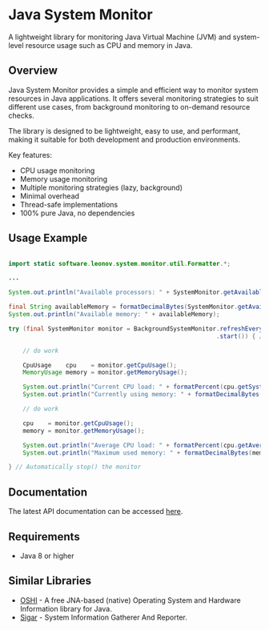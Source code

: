 Java System Monitor
===================
A lightweight library for monitoring Java Virtual Machine (JVM) and system-level resource usage such as CPU and memory in Java.

Overview
--------
Java System Monitor provides a simple and efficient way to monitor system resources in Java applications. It offers several monitoring strategies to suit different use cases, from background monitoring to on-demand resource checks.

The library is designed to be lightweight, easy to use, and performant, making it suitable for both development and production environments.

Key features:
- CPU usage monitoring
- Memory usage monitoring  
- Multiple monitoring strategies (lazy, background)
- Minimal overhead
- Thread-safe implementations
- 100% pure Java, no dependencies

Usage Example
-------------

```java

import static software.leonov.system.monitor.util.Formatter.*;

...

System.out.println("Available processors: " + SystemMonitor.getAvailableProcessors());

final String availableMemory = formatDecimalBytes(SystemMonitor.getAvailableMemory());
System.out.println("Available memory: " + availableMemory);

try (final SystemMonitor monitor = BackgroundSystemMonitor.refreshEvery(Duration.ofSeconds(1))
                                                          .start()) { // Don't forget to start() the monitor

    // do work

    CpuUsage    cpu    = monitor.getCpuUsage();
    MemoryUsage memory = monitor.getMemoryUsage();

    System.out.println("Current CPU load: " + formatPercent(cpu.getSystemCpuLoad()));
    System.out.println("Currently using memory: " + formatDecimalBytes(memory.getUsedMemory()) + " out of " + availableMemory);

    // do work

    cpu    = monitor.getCpuUsage();
    memory = monitor.getMemoryUsage();

    System.out.println("Average CPU load: " + formatPercent(cpu.getAverageSystemCpuLoad()));
    System.out.println("Maximum used memory: " + formatDecimalBytes(memory.getMaxUsedMemory()));

} // Automatically stop() the monitor
```

Documentation
-------------
The latest API documentation can be accessed [here](https://zleonov.github.io/java-system-monitor/api/latest).

Requirements
------------
- Java 8 or higher

Similar Libraries
-----------------
- [OSHI](https://github.com/oshi/oshi) - A free JNA-based (native) Operating System and Hardware Information library for Java.
- [Sigar](https://github.com/hyperic/sigar) - System Information Gatherer And Reporter.